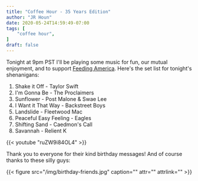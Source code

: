 ```yaml
---
title: "Coffee Hour - 35 Years Edition"
author: "JR Houn"
date: 2020-05-24T14:59:49-07:00
tags: [
    "coffee hour",
]
draft: false
---
```


Tonight at 9pm PST I'll be playing some music for fun, our mutual enjoyment, and to support [Feeding America](https://tiltify.com/@jrhoun/playing-music-to-support-feeding-america). Here's the set list for tonight's shenanigans:

1. Shake it Off - Taylor Swift
1. I'm Gonna Be - The Proclaimers
1. Sunflower - Post Malone & Swae Lee
1. I Want it That Way - Backstreet Boys
1. Landslide - Fleetwood Mac
1. Peaceful Easy Feeling - Eagles
1. Shifting Sand - Caedmon's Call
1. Savannah - Relient K

{{< youtube "ruZW9i84OL4" >}}

Thank you to everyone for their kind birthday messages! And of course thanks to these silly guys:

{{< figure src="/img/birthday-friends.jpg" caption="" attr="" attrlink="" >}}
